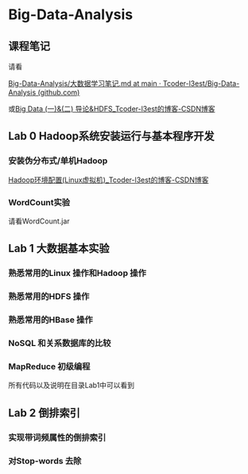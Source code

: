 # Big-Data-Analysis

## 课程笔记

请看

[Big-Data-Analysis/大数据学习笔记.md at main · Tcoder-l3est/Big-Data-Analysis (github.com)](https://github.com/Tcoder-l3est/Big-Data-Analysis/blob/main/大数据学习笔记.md)

或[Big Data (一)&(二) 导论&HDFS_Tcoder-l3est的博客-CSDN博客](https://blog.csdn.net/qq_47865838/article/details/123978229)

## Lab 0 Hadoop系统安装运行与基本程序开发

### 安装伪分布式/单机Hadoop

[Hadoop环境配置(Linux虚拟机)_Tcoder-l3est的博客-CSDN博客](https://blog.csdn.net/qq_47865838/article/details/123189156)

### WordCount实验

请看WordCount.jar

## Lab 1 大数据基本实验

### 熟悉常用的Linux 操作和Hadoop 操作

### 熟悉常用的HDFS 操作

### 熟悉常用的HBase 操作

### NoSQL 和关系数据库的比较

### MapReduce 初级编程

所有代码以及说明在目录Lab1中可以看到

## Lab 2 倒排索引

### 实现带词频属性的倒排索引

### 对Stop-words 去除
